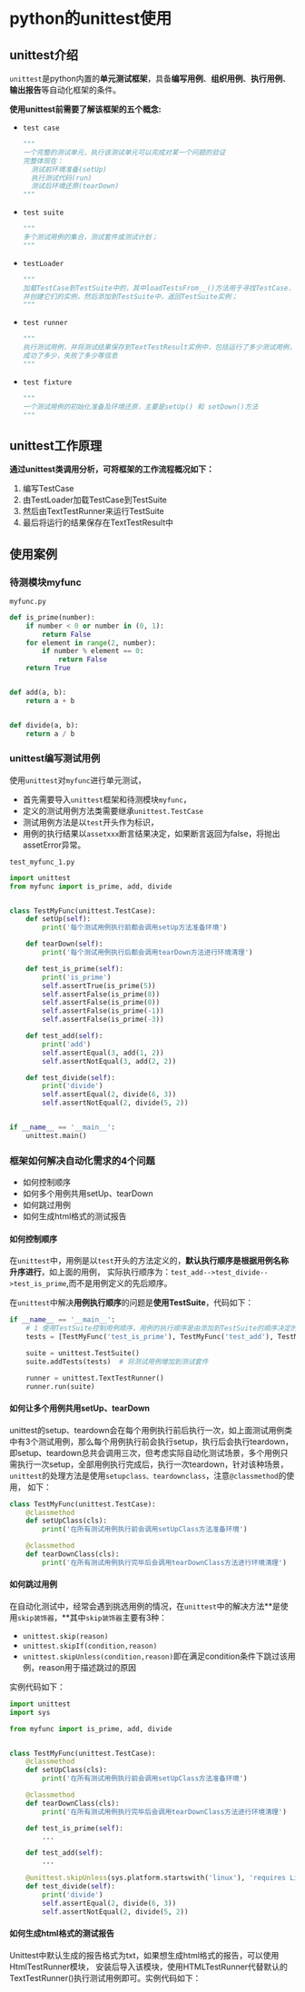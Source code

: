 # python的unittest使用

## unittest介绍

`unittest`是python内置的**单元测试框架**，具备**编写用例**、**组织用例**、**执行用例**、**输出报告**等自动化框架的条件。

**使用unittest前需要了解该框架的五个概念:**

- `test case`

  ```python
  """
  一个完整的测试单元，执行该测试单元可以完成对某一个问题的验证
  完整体现在：
  	测试前环境准备(setUp)
  	执行测试代码(run)
  	测试后环境还原(tearDown)
  """
  ```

- `test suite`

  ```python
  """
  多个测试用例的集合，测试套件或测试计划；
  """
  ```

- `testLoader`

  ```python
  """
  加载TestCase到TestSuite中的，其中loadTestsFrom__()方法用于寻找TestCase，
  并创建它们的实例，然后添加到TestSuite中，返回TestSuite实例；
  """
  ```

- `test runner`

  ```python
  """
  执行测试用例，并将测试结果保存到TextTestResult实例中，包括运行了多少测试用例，
  成功了多少，失败了多少等信息
  """
  ```

- `test fixture`

  ```python
  """
  一个测试用例的初始化准备及环境还原，主要是setUp() 和 setDown()方法
  """
  ```





## unittest工作原理

**通过unittest类调用分析，可将框架的工作流程概况如下：**

1. 编写TestCase
2. 由TestLoader加载TestCase到TestSuite
3. 然后由TextTestRunner来运行TestSuite
4. 最后将运行的结果保存在TextTestResult中





## 使用案例

### 待测模块myfunc

`myfunc.py`

```python
def is_prime(number):
    if number < 0 or number in (0, 1):
        return False
    for element in range(2, number):
        if number % element == 0:
            return False
    return True


def add(a, b):
    return a + b


def divide(a, b):
    return a / b
```



### unittest编写测试用例

使用`unittest`对`myfunc`进行单元测试，

- 首先需要导入`unittest`框架和待测模块`myfunc`，
- 定义的测试用例方法类需要继承`unittest.TestCase`
- 测试用例方法是以`test`开头作为标识，
- 用例的执行结果以`assetxxx`断言结果决定，如果断言返回为false，将抛出assetError异常。

`test_myfunc_1.py`

```python
import unittest
from myfunc import is_prime, add, divide


class TestMyFunc(unittest.TestCase):
    def setUp(self):
        print('每个测试用例执行前都会调用setUp方法准备环境')

    def tearDown(self):
        print('每个测试用例执行后都会调用tearDown方法进行环境清理')

    def test_is_prime(self):
        print('is_prime')
        self.assertTrue(is_prime(5))
        self.assertFalse(is_prime(8))
        self.assertFalse(is_prime(0))
        self.assertFalse(is_prime(-1))
        self.assertFalse(is_prime(-3))

    def test_add(self):
        print('add')
        self.assertEqual(3, add(1, 2))
        self.assertNotEqual(3, add(2, 2))

    def test_divide(self):
        print('divide')
        self.assertEqual(2, divide(6, 3))
        self.assertNotEqual(2, divide(5, 2))


if __name__ == '__main__':
    unittest.main()
```



### 框架如何解决自动化需求的4个问题

- 如何控制顺序
- 如何多个用例共用setUp、tearDown
- 如何跳过用例
- 如何生成html格式的测试报告



#### 如何控制顺序

在`unittest`中，用例是以`test`开头的方法定义的，**默认执行顺序是根据用例名称升序进行**，如上面的用例，
实际执行顺序为：`test_add-->test_divide-->test_is_prime`,而不是用例定义的先后顺序。

在`unittest`中解决**用例执行顺序**的问题是**使用TestSuite**，代码如下：

```python
if __name__ == '__main__':
    # 1 使用TestSuite控制用例顺序，用例的执行顺序是由添加到TestSuite的顺序决定的
    tests = [TestMyFunc('test_is_prime'), TestMyFunc('test_add'), TestMyFunc('test_divide')]

    suite = unittest.TestSuite()
    suite.addTests(tests)  # 将测试用例增加到测试套件

    runner = unittest.TextTestRunner()
    runner.run(suite)
```



#### 如何让多个用例共用setUp、tearDown

unittest的setup、teardown会在每个用例执行前后执行一次，如上面测试用例类中有3个测试用例，那么每个用例执行前会执行setup，执行后会执行teardown，即setup、teardown总共会调用三次，但考虑实际自动化测试场景，多个用例只需执行一次setup，全部用例执行完成后，执行一次teardown，针对该种场景，`unittest`的处理方法是使用`setupclass、teardownclass`，注意`@classmethod`的使用，
如下：

```python
class TestMyFunc(unittest.TestCase):
    @classmethod
    def setUpClass(cls):
        print('在所有测试用例执行前会调用setUpClass方法准备环境')

    @classmethod
    def tearDownClass(cls):
        print('在所有测试用例执行完毕后会调用tearDownClass方法进行环境清理')
```



#### 如何跳过用例

在自动化测试中，经常会遇到挑选用例的情况，在`unittest`中的解决方法**是使用`skip装饰器`，**其中`skip装饰器`主要有3种：

- `unittest.skip(reason)`
- `unittest.skipIf(condition,reason)`
- `unittest.skipUnless(condition,reason)`即在满足condition条件下跳过该用例，reason用于描述跳过的原因

实例代码如下：

```python
import unittest
import sys

from myfunc import is_prime, add, divide


class TestMyFunc(unittest.TestCase):
    @classmethod
    def setUpClass(cls):
        print('在所有测试用例执行前会调用setUpClass方法准备环境')

    @classmethod
    def tearDownClass(cls):
        print('在所有测试用例执行完毕后会调用tearDownClass方法进行环境清理')

    def test_is_prime(self):
    	...

    def test_add(self):
        ...

    @unittest.skipUnless(sys.platform.startswith('linux'), 'requires Linux')
    def test_divide(self):
        print('divide')
        self.assertEqual(2, divide(6, 3))
        self.assertNotEqual(2, divide(5, 2))
```



#### 如何生成html格式的测试报告

Unittest中默认生成的报告格式为txt，如果想生成html格式的报告，可以使用HtmlTestRunner模块，
安装后导入该模块，使用HTMLTestRunner代替默认的TextTestRunner()执行测试用例即可。实例代码如下：










































